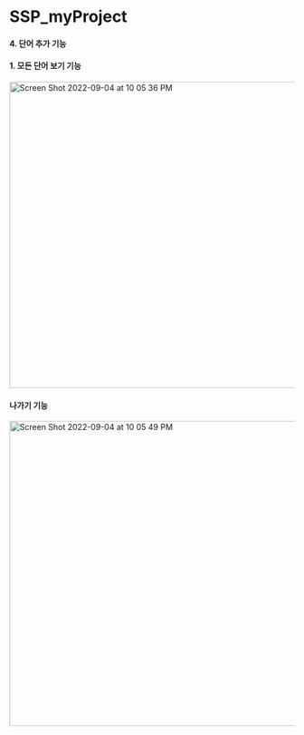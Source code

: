 # SSP_myProject

#### 4. 단어 추가 기능
#### 1. 모든 단어 보기 기능 

<img width="540" alt="Screen Shot 2022-09-04 at 10 05 36 PM" src="https://user-images.githubusercontent.com/98035984/188366056-a188e237-6d74-449e-a295-84a4bcd5a3ec.png">

#### 나가기 기능
<img width="538" alt="Screen Shot 2022-09-04 at 10 05 49 PM" src="https://user-images.githubusercontent.com/98035984/188369574-e6471ee4-5ba0-469a-bc7c-f72fdbad1134.png">
